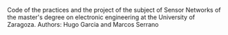 Code of the practices and the project of the subject of Sensor Networks of the master's degree on electronic engineering at the University of Zaragoza.
Authors: Hugo Garcia and Marcos Serrano
